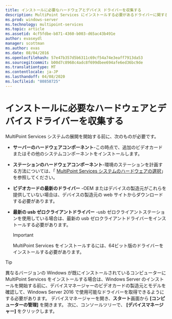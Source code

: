 ```yaml
---
title: インストールに必要なハードウェアとデバイス ドライバーを収集する
description: MultiPoint Services にインストールする必要があるドライバーに関する情報
ms.prod: windows-server
ms.technology: multipoint-services
ms.topic: article
ms.assetid: 4cf5fdbe-b871-4360-b003-d65ac43b491e
author: evaseydl
manager: scottman
ms.author: evas
ms.date: 08/04/2016
ms.openlocfilehash: 57e47b357d5b6311c69cf54a74e3eaff7913da53
ms.sourcegitcommit: b00d7c8968c4adc8f699dbee694afe6ed36bc9de
ms.translationtype: MT
ms.contentlocale: ja-JP
ms.lasthandoff: 04/08/2020
ms.locfileid: "80858725"
---
```

# <a name="collect-hardware-and-device-drivers-needed-for-the-installation"></a>インストールに必要なハードウェアとデバイス ドライバーを収集する
MultiPoint Services システムの展開を開始する前に、次のものが必要です。  
  
-   **サーバーのハードウェアコンポーネント**-この時点で、追加のビデオカードまたはその他のシステムコンポーネントをインストールします。  
  
-   **ステーションのハードウェアコンポーネント**-環境のステーションを計画する方法については、「 [MultiPoint Services システムのハードウェアの選択](Selecting-Hardware-for-Your-MultiPoint-services-System.md)」を参照してください。
-   **ビデオカードの最新のドライバー** -OEM またはデバイスの製造元がこれらを提供していない場合は、デバイスの製造元の web サイトからダウンロードする必要があります。  
  
-   **最新の usb ゼロクライアントドライバー** -usb ゼロクライアントステーションを使用している場合は、最新の usb ゼロクライアントドライバーをインストールする必要があります。  
  
    > [!IMPORTANT]  
    > MultiPoint Services をインストールするには、64ビット版のドライバーをインストールする必要があります。  
  
> [!TIP]  
> 異なるバージョンの Windows が既にインストールされているコンピューターに MultiPoint Services をインストールする場合は、Windows Server のインストールを開始する前に、デバイスマネージャーのビデオカードの製造元とモデルを確認して、Windows Server 2016 で使用可能なドライバーを取得できるようにする必要があります。 デバイスマネージャーを開き、**スタート**画面から **[コンピューターの管理]** を開きます。 次に、コンソールツリーで、 **[デバイスマネージャー]** をクリックします。